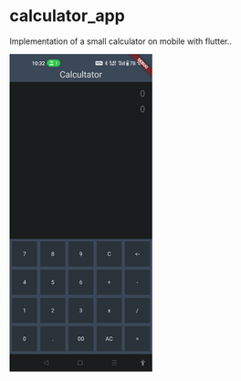 # calculator_app

Implementation of a small calculator on mobile with flutter..

<img src="https://github.com/trixky/calculator_app/blob/main/.demo/screenshots.gif" alt="Demo gif" width="250"/>